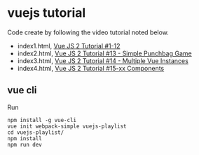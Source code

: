 # vuejs tutorial

Code create by following the video tutorial noted below.

  - index1.html,
    [Vue JS 2 Tutorial #1-12](https://www.youtube.com/watch?v=5LYrN_cAJoA&index=1&t=161s&list=PL1i9SOZo9AZ_ImXgQRniJRpDatiw6CXrB)
  - index2.html,
    [Vue JS 2 Tutorial #13 - Simple Punchbag Game](https://www.youtube.com/watch?v=WjfpQlVem-8)
  - index3.html,
    [Vue JS 2 Tutorial #14 - Multiple Vue Instances](https://www.youtube.com/watch?v=k5p3TozQt84&t=7s)
  - index4.html,
    [Vue JS 2 Tutorial #15-xx Components](https://www.youtube.com/watch?v=EAONyIKrZN0)

## vue cli

Run
```
npm install -g vue-cli
vue init webpack-simple vuejs-playlist
cd vuejs-playlist/
npm install
npm run dev
```
